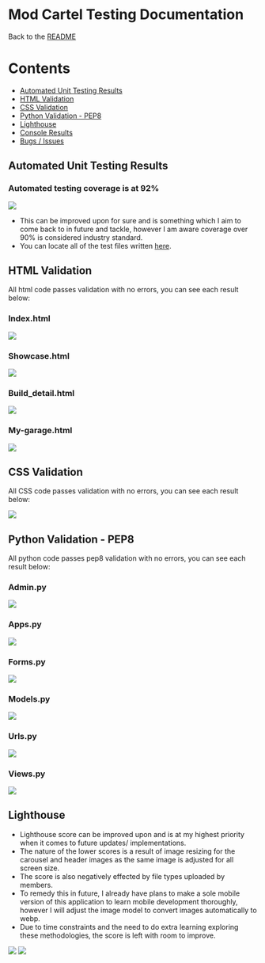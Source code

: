 <h1 id="top">Mod Cartel Testing Documentation</h1>

Back to the [README](README.md)

<h1 id="contents">Contents</h1>

- [Automated Unit Testing Results](#automated-testing-results)
- [HTML Validation](#html-validation)
- [CSS Validation](#css-validation)
- [Python Validation - PEP8](#python-validation)
- [Lighthouse](#lighthouse)
- [Console Results](#console-results)
- [Bugs / Issues](#bugs)

<h2 id="automated-testing-results">Automated Unit Testing Results</h2>

<h3>Automated testing coverage is at 92%</h3>

<img src="docs/testing_images/modcartel-testing-coverage.png">

- This can be improved upon for sure and is something which I aim to come back to in future and tackle, however I am aware coverage over 90% is considered industry standard.
- You can locate all of the test files written <a href="https://github.com/ryanoneill416/mod_cartel/tree/main/webapp/tests">here</a>.

<h2 id="html-validation">HTML Validation</h2>

All html code passes validation with no errors, you can see each result below:

<h3>Index.html</h3>

<img src="docs/testing_images/index-and-base-html.png">

<h3>Showcase.html</h3>

<img src="docs/testing_images/showcase-html.png">

<h3>Build_detail.html</h3>

<img src="docs/testing_images/build-detail-html.png">

<h3>My-garage.html</h3>

<img src="docs/testing_images/my-garage-html.png">

<h2 id="css-validation">CSS Validation</h2>

All CSS code passes validation with no errors, you can see each result below:

<img src="docs/testing_images/css-validation.png">

<h2 id="python-validation">Python Validation - PEP8</h2>

All python code passes pep8 validation with no errors, you can see each result below:

<h3>Admin.py</h3>

<img src="docs/testing_images/admin-pep8.png">

<h3>Apps.py</h3>

<img src="docs/testing_images/apps-pep8.png">

<h3>Forms.py</h3>

<img src="docs/testing_images/forms-pep8.png">

<h3>Models.py</h3>

<img src="docs/testing_images/models-pep8.png">

<h3>Urls.py</h3>

<img src="docs/testing_images/urls-pep8.png">

<h3>Views.py</h3>

<img src="docs/testing_images/views-pep8.png">

<h2 id="lighthouse">Lighthouse</h2>

- Lighthouse score can be improved upon and is at my highest priority when it comes to future updates/ implementations.
- The nature of the lower scores is a result of image resizing for the carousel and header images as the same image is adjusted for all screen size.
- The score is also negatively effected by file types uploaded by members.
- To remedy this in future, I already have plans to make a sole mobile version of this application to learn mobile development thoroughly, however I will adjust the image model to convert images automatically to webp.
- Due to time constraints and the need to do extra learning exploring these methodologies, the score is left with room to improve.

<img src="docs/testing_images/lighthouse-1.png">
<img src="docs/testing_images/lighthouse-2.png">